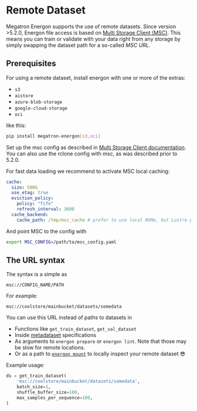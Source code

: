 <!--- Copyright (c) 2025, NVIDIA CORPORATION.
SPDX-License-Identifier: BSD-3-Clause -->

# Remote Dataset

Megatron Energon supports the use of remote datasets. Since version >5.2.0, Energon file access is based on [Multi Storage Client (MSC)](https://github.com/NVIDIA/multi-storage-client).
This means you can train or validate with your data right from any storage by simply swapping the dataset path for a so-called _MSC URL_.

## Prerequisites

For using a remote dataset, install energon with one or more of the extras:
* `s3`
* `aistore`
* `azure-blob-storage`
* `google-cloud-storage`
* `oci`

like this:
```sh
pip install megatron-energon[s3,oci]
```

Set up the msc config as described in [Multi Storage Client documentation](https://nvidia.github.io/multi-storage-client/).
You can also use the rclone config with msc, as was described prior to 5.2.0.

For fast data loading we recommend to activate MSC local caching:

```yaml
cache:
  size: 500G
  use_etag: true
  eviction_policy:
    policy: "fifo"
    refresh_interval: 3600
  cache_backend:
    cache_path: /tmp/msc_cache # prefer to use local NVMe, but Lustre path also works
```

And point MSC to the config with 

```sh
export MSC_CONFIG=/path/to/msc_config.yaml
```


## The URL syntax

The syntax is a simple as 

```
msc://CONFIG_NAME/PATH
```

For example:

```
msc://coolstore/mainbucket/datasets/somedata
```

You can use this URL instead of paths to datasets in

* Functions like `get_train_dataset`, `get_val_dataset`
* Inside [metadataset](../basic/metadataset) specifications
* As arguments to `energon prepare` or `energon lint`. Note that those may be slow for remote locations.
* Or as a path to [`energon mount`](energon-mount) to locally inspect your remote dataset 😎

Example usage:

```python
ds = get_train_dataset(
    'msc://coolstore/mainbucket/datasets/somedata',
    batch_size=1,
    shuffle_buffer_size=100,
    max_samples_per_sequence=100,
)
```
